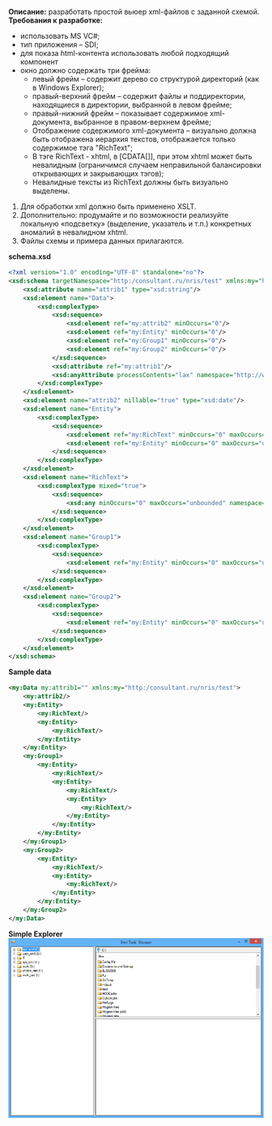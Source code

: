 **Описание:** разработать простой вьюер xml-файлов с заданной схемой.
**Требования к разработке:**

* использовать  MS VC#;
* тип приложения – SDI;
* для показа html-контента использовать любой подходящий компонент
* окно должно содержать три фрейма:
  * левый фрейм – содержит дерево со структурой директорий (как в Windows Explorer);
  * правый-верхний фрейм – содержит файлы и поддиректории, находящиеся в директории, выбранной в левом фрейме;
  * правый-нижний фрейм – показывает содержимое xml-документа, выбранное в правом-верхнем фрейме;
  * Отображение содержимого xml-документа – визуально должна быть отображена иерархия текстов, отображается только содержимое тэга "RichText";
  * В тэге RichText - xhtml, в [CDATA[]], при этом xhtml может быть невалидным (ограничимся случаем неправильной балансировки открывающих и закрывающих тэгов);
  * Невалидные тексты из RichText должны быть визуально выделены.

1. Для обработки xml должно быть применено XSLT.
1. Дополнительно: продумайте и по возможности  реализуйте локальную «подсветку» (выделение, указатель и т.п.) конкретных аномалий в невалидном xhtml.
1. Файлы схемы и примера данных прилагаются.

**schema.xsd**
```XML
<?xml version="1.0" encoding="UTF-8" standalone="no"?>
<xsd:schema targetNamespace="http:/consultant.ru/nris/test" xmlns:my="http:/consultant.ru/nris/test" xmlns:xsd="http://www.w3.org/2001/XMLSchema">
	<xsd:attribute name="attrib1" type="xsd:string"/>
	<xsd:element name="Data">
		<xsd:complexType>
			<xsd:sequence>
				<xsd:element ref="my:attrib2" minOccurs="0"/>
				<xsd:element ref="my:Entity" minOccurs="0"/>
				<xsd:element ref="my:Group1" minOccurs="0"/>
				<xsd:element ref="my:Group2" minOccurs="0"/>
			</xsd:sequence>
			<xsd:attribute ref="my:attrib1"/>
			<xsd:anyAttribute processContents="lax" namespace="http://www.w3.org/XML/1998/namespace"/>
		</xsd:complexType>
	</xsd:element>
	<xsd:element name="attrib2" nillable="true" type="xsd:date"/>
	<xsd:element name="Entity">
		<xsd:complexType>
			<xsd:sequence>
				<xsd:element ref="my:RichText" minOccurs="0" maxOccurs="unbounded"/>
				<xsd:element ref="my:Entity" minOccurs="0" maxOccurs="unbounded"/>
			</xsd:sequence>
		</xsd:complexType>
	</xsd:element>
	<xsd:element name="RichText">
		<xsd:complexType mixed="true">
			<xsd:sequence>
				<xsd:any minOccurs="0" maxOccurs="unbounded" namespace="http://www.w3.org/1999/xhtml" processContents="lax"/>
			</xsd:sequence>
		</xsd:complexType>
	</xsd:element>
	<xsd:element name="Group1">
		<xsd:complexType>
			<xsd:sequence>
				<xsd:element ref="my:Entity" minOccurs="0" maxOccurs="unbounded"/>
			</xsd:sequence>
		</xsd:complexType>
	</xsd:element>
	<xsd:element name="Group2">
		<xsd:complexType>
			<xsd:sequence>
				<xsd:element ref="my:Entity" minOccurs="0" maxOccurs="unbounded"/>
			</xsd:sequence>
		</xsd:complexType>
	</xsd:element>
</xsd:schema>
```

**Sample data**
```XML
<my:Data my:attrib1="" xmlns:my="http:/consultant.ru/nris/test">
	<my:attrib2/>
	<my:Entity>
		<my:RichText/>
		<my:Entity>
			<my:RichText/>
		</my:Entity>
	</my:Entity>
	<my:Group1>
		<my:Entity>
			<my:RichText/>
			<my:Entity>
				<my:RichText/>
				<my:Entity>
					<my:RichText/>
				</my:Entity>
			</my:Entity>
		</my:Entity>
	</my:Group1>
	<my:Group2>
		<my:Entity>
			<my:RichText/>
			<my:Entity>
				<my:RichText/>
			</my:Entity>
		</my:Entity>
	</my:Group2>
</my:Data>
```

**Simple Explorer**
![Simple Explorer](./Task/scr.png "Simple Explorer")
